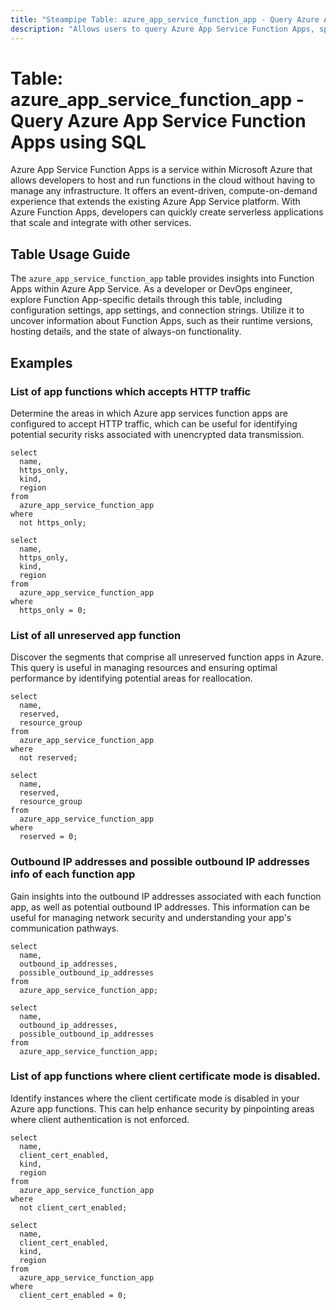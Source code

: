 ```yaml
---
title: "Steampipe Table: azure_app_service_function_app - Query Azure App Service Function Apps using SQL"
description: "Allows users to query Azure App Service Function Apps, specifically providing access to configuration details, app settings, and connection strings."
---
```


# Table: azure_app_service_function_app - Query Azure App Service Function Apps using SQL

Azure App Service Function Apps is a service within Microsoft Azure that allows developers to host and run functions in the cloud without having to manage any infrastructure. It offers an event-driven, compute-on-demand experience that extends the existing Azure App Service platform. With Azure Function Apps, developers can quickly create serverless applications that scale and integrate with other services.

## Table Usage Guide

The `azure_app_service_function_app` table provides insights into Function Apps within Azure App Service. As a developer or DevOps engineer, explore Function App-specific details through this table, including configuration settings, app settings, and connection strings. Utilize it to uncover information about Function Apps, such as their runtime versions, hosting details, and the state of always-on functionality.

## Examples

### List of app functions which accepts HTTP traffic
Determine the areas in which Azure app services function apps are configured to accept HTTP traffic, which can be useful for identifying potential security risks associated with unencrypted data transmission.

```sql+postgres
select
  name,
  https_only,
  kind,
  region
from
  azure_app_service_function_app
where
  not https_only;
```

```sql+sqlite
select
  name,
  https_only,
  kind,
  region
from
  azure_app_service_function_app
where
  https_only = 0;
```


### List of all unreserved app function
Discover the segments that comprise all unreserved function apps in Azure. This query is useful in managing resources and ensuring optimal performance by identifying potential areas for reallocation.

```sql+postgres
select
  name,
  reserved,
  resource_group
from
  azure_app_service_function_app
where
  not reserved;
```

```sql+sqlite
select
  name,
  reserved,
  resource_group
from
  azure_app_service_function_app
where
  reserved = 0;
```


### Outbound IP addresses and possible outbound IP addresses info of each function app
Gain insights into the outbound IP addresses associated with each function app, as well as potential outbound IP addresses. This information can be useful for managing network security and understanding your app's communication pathways.

```sql+postgres
select
  name,
  outbound_ip_addresses,
  possible_outbound_ip_addresses
from
  azure_app_service_function_app;
```

```sql+sqlite
select
  name,
  outbound_ip_addresses,
  possible_outbound_ip_addresses
from
  azure_app_service_function_app;
```


### List of app functions where client certificate mode is disabled.
Identify instances where the client certificate mode is disabled in your Azure app functions. This can help enhance security by pinpointing areas where client authentication is not enforced.

```sql+postgres
select
  name,
  client_cert_enabled,
  kind,
  region
from
  azure_app_service_function_app
where
  not client_cert_enabled;
```

```sql+sqlite
select
  name,
  client_cert_enabled,
  kind,
  region
from
  azure_app_service_function_app
where
  client_cert_enabled = 0;
```